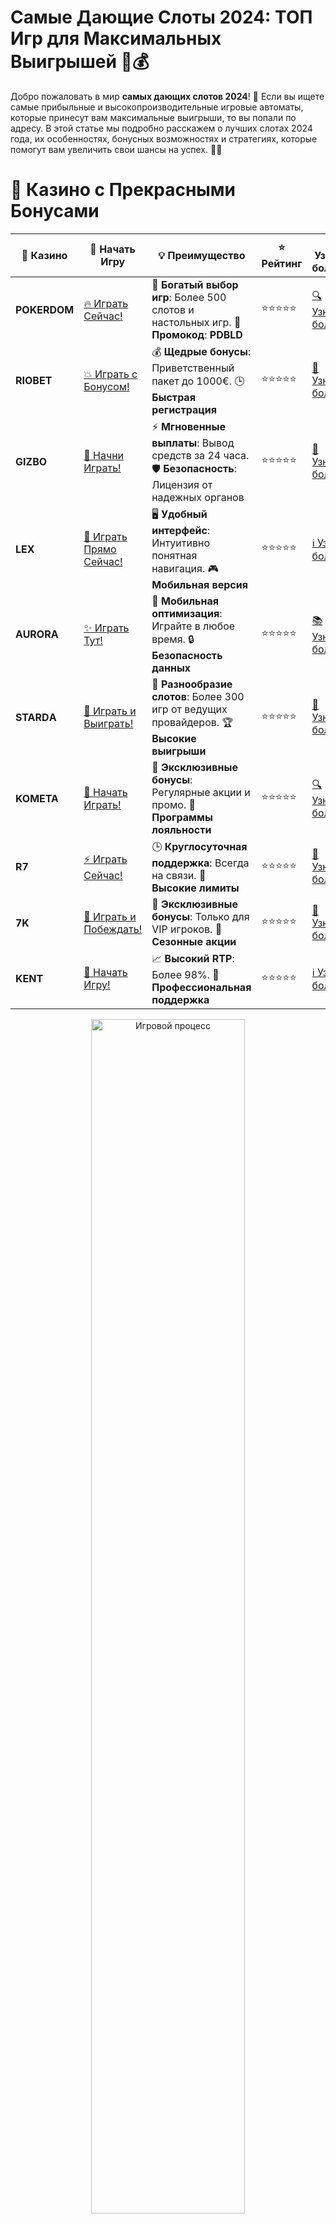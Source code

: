 # **Самые Дающие Слоты 2024: ТОП Игр для Максимальных Выигрышей 🎰💰**

Добро пожаловать в мир **самых дающих слотов 2024**! 🌟 Если вы ищете самые прибыльные и высокопроизводительные игровые автоматы, которые принесут вам максимальные выигрыши, то вы попали по адресу. В этой статье мы подробно расскажем о лучших слотах 2024 года, их особенностях, бонусных возможностях и стратегиях, которые помогут вам увеличить свои шансы на успех. 🎉🤑

# 🌟 Казино с Прекрасными Бонусами

| 🎲 **Казино** | 🔗 **Начать Игру** | 💡 **Преимущество** | ⭐ **Рейтинг** | 🔗 **Узнать больше** | 🆕 **Новая информация** |
|--------------|---------------------|---------------------|----------------|----------------------|-------------------------|
| **POKERDOM**  | [🔥 Играть Сейчас!](https://brandplay.link/4k77v2yx) | 🎉 **Богатый выбор игр**: Более 500 слотов и настольных игр. 🎁 **Промокод**: **PDBLD** | ⭐⭐⭐⭐⭐ | [🔍 Узнать больше](https://brandplay.link/4k77v2yx) | 🏆 **Победители турниров** получают эксклюзивные подарки! |
| **RIOBET**    | [💥 Играть с Бонусом!](https://brandplay.link/7xBLTPyj) | 💰 **Щедрые бонусы**: Приветственный пакет до 1000€. 🕒 **Быстрая регистрация** | ⭐⭐⭐⭐⭐ | [📖 Узнать больше](https://brandplay.link/7xBLTPyj) | 💬 **Поддержка 24/7** для комфортной игры в любое время! |
| **GIZBO**     | [🚀 Начни Играть!](https://brandplay.link/bprXw4YV) | ⚡ **Мгновенные выплаты**: Вывод средств за 24 часа. 🛡️ **Безопасность**: Лицензия от надежных органов | ⭐⭐⭐⭐⭐ | [📝 Узнать больше](https://brandplay.link/bprXw4YV) | 🔒 **SSL-шифрование** для максимальной безопасности данных игроков. |
| **LEX**       | [💎 Играть Прямо Сейчас!](https://brandplay.link/zW4hdDFV) | 🖥️ **Удобный интерфейс**: Интуитивно понятная навигация. 🎮 **Мобильная версия** | ⭐⭐⭐⭐⭐ | [ℹ️ Узнать больше](https://brandplay.link/zW4hdDFV) | 📱 **Поддержка всех мобильных устройств** для удобства игры в любом месте. |
| **AURORA**    | [✨ Играть Тут!](https://10trafic-stat2.com/click/668546556bcc6313411604bd/6766/13032/subaccount) | 📱 **Мобильная оптимизация**: Играйте в любое время. 🔒 **Безопасность данных** | ⭐⭐⭐⭐⭐ | [📚 Узнать больше](https://10trafic-stat2.com/click/668546556bcc6313411604bd/6766/13032/subaccount) | 🌍 **Международная лицензия** на деятельность в разных странах. |
| **STARDА**    | [🎉 Играть и Выиграть!](https://brandplay.link/fB7xwRFL) | 🎰 **Разнообразие слотов**: Более 300 игр от ведущих провайдеров. 🏆 **Высокие выигрыши** | ⭐⭐⭐⭐⭐ | [🔎 Узнать больше](https://brandplay.link/fB7xwRFL) | 🎉 **Ежемесячные турниры** с крупными призами! |
| **KOMETA**    | [🎁 Начать Играть!](https://brandplay.link/8ZymQJV8) | 🎁 **Эксклюзивные бонусы**: Регулярные акции и промо. 🔄 **Программы лояльности** | ⭐⭐⭐⭐⭐ | [🔍 Узнать больше](https://brandplay.link/8ZymQJV8) | 🌟 **Персонализированные предложения** для долгосрочных игроков. |
| **R7**        | [⚡ Играть Сейчас!](https://brandplay.link/bMd3Yjsw) | 🕒 **Круглосуточная поддержка**: Всегда на связи. 💸 **Высокие лимиты** | ⭐⭐⭐⭐⭐ | [📖 Узнать больше](https://brandplay.link/bMd3Yjsw) | 🎯 **Рейтинг игроков** для лучших участников. |
| **7K**        | [🎯 Играть и Побеждать!](https://brandplay.link/BvQyFShp) | 🌟 **Эксклюзивные бонусы**: Только для VIP игроков. 🎉 **Сезонные акции** | ⭐⭐⭐⭐⭐ | [📝 Узнать больше](https://brandplay.link/BvQyFShp) | 🥇 **Особые привилегии** для постоянных игроков. |
| **KENT**      | [🔑 Начать Игру!](https://brandplay.link/Fv2WP3js) | 📈 **Высокий RTP**: Более 98%. 💼 **Профессиональная поддержка** | ⭐⭐⭐⭐⭐ | [ℹ️ Узнать больше](https://brandplay.link/Fv2WP3js) | 💬 **Поддержка на нескольких языках** для удобства игроков. |

<div align="center"> <img src="https://i.pinimg.com/originals/1d/b3/25/1db325483acbe642c6d4e6fdd73a4988.gif" alt="Игровой процесс" width="70%"> </div>
---

# 🚀 Быстрые Выигрыши и Поддержка

| 🎲 **Казино** | 🔗 **Начать Игру** | 💡 **Преимущество** | ⭐ **Рейтинг** | 🔗 **Узнать больше** | 🆕 **Новая информация** |
|--------------|---------------------|---------------------|----------------|----------------------|-------------------------|
| **GAMA**      | [🎯 Играть Прямо Сейчас!](https://brandplay.link/j6NMKsDz) | 🔍 **Интуитивный интерфейс**: Легкость использования. 🏅 **Престижные турниры** | ⭐⭐⭐⭐☆ | [🔎 Узнать больше](https://brandplay.link/j6NMKsDz) | 🏆 **Турниры с большими призами** каждый месяц. |
| **ONION**     | [💥 Играть и Выигрывать!](https://brandplay.link/zBGRVpQ9) | 🤑 **Низкие ставки**: Идеально для начинающих. 🔄 **Быстрые выводы** | ⭐⭐⭐⭐☆ | [🔍 Узнать больше](https://brandplay.link/zBGRVpQ9) | 🎮 **Казино для новичков** с простыми правилами. |
| **ЧЕМПИОН**   | [🏅 Играть в Турнире!](https://temon-gter.cfd/go/lRq?p80412p304504pcc44t17455) | 🏅 **Лояльная программа**: Награды за активность. 🎁 **Ежемесячные бонусы** | ⭐⭐⭐⭐☆ | [📖 Узнать больше](https://temon-gter.cfd/go/lRq?p80412p304504pcc44t17455) | 🥇 **Турниры и лояльность** — каждый шаг вознаграждается. |
| **VAVADA**    | [🚀 Играть Без Ожидания!](https://vavadapartner.pro/?promo=ea5c9275-6854-4505-94fc-95ab18221945-linkb2) | 🚀 **Быстрая регистрация**: Начните играть мгновенно. 🔐 **Безопасные транзакции** | ⭐⭐⭐⭐☆ | [📝 Узнать больше](https://vavadapartner.pro/?promo=ea5c9275-6854-4505-94fc-95ab18221945-linkb2) | 🏆 **Программа для новых игроков** с бонусами за регистрацию. |
| **FRIENDS**   | [🎉 Играть и Развлекаться!](https://gofriends.mba/linkb2) | 🤝 **Социальные игры**: Играйте с друзьями. 🌐 **Мультиплатформенность** | ⭐⭐⭐⭐☆ | [ℹ️ Узнать больше](https://gofriends.mba/linkb2) | 🎮 **Играйте с друзьями** и зарабатывайте бонусы за совместные действия. |
| **1WIN**      | [⚡ Играть и Выигрывать!](https://brandplay.link/smXVpBbG) | 🏆 **Спортивные ставки**: Широкий выбор видов спорта. 💵 **Высокие коэффициенты** | ⭐⭐⭐⭐☆ | [📚 Узнать больше](https://brandplay.link/smXVpBbG) | ⚽ **Бонусы на спортивные ставки** для активных игроков. |
| **DRIP**      | [💥 Играть Сразу!](https://drp-ircp01.com/c07e6a3db) | 🌐 **Инновационные игры**: Новейшие игровые технологии. 🛡️ **Высокая безопасность** | ⭐⭐⭐⭐☆ | [🔎 Узнать больше](https://drp-ircp01.com/c07e6a3db) | 🔧 **Инновационные функции** для удобства игры. |
| **JOYCASINO** | [🎰 Играть И Побеждать!](https://rpc30.call2me.pro/?/ru/registration?apkpop=0&partner=p24970p3291217pc98f) | 🎁 **Приятные бонусы**: Ежедневные акции и подарки. 🕹️ **Разнообразие игр** | ⭐⭐⭐⭐☆ | [🔍 Узнать больше](https://rpc30.call2me.pro/?/ru/registration?apkpop=0&partner=p24970p3291217pc98f) | 🎉 **Щедрые фриспины** для новых игроков. |
| **PLAYFORTUNA** | [🔥 Играть С Бонусом!](https://fortunapromo.net/alt/playfortuna/registration?0dc4a9362a71feb7e3f165fb8e766f70) | 🎉 **Регулярные акции**: Бонусы, фриспины и многое другое. 🏅 **Турниры** | ⭐⭐⭐⭐☆ | [📚 Узнать больше](https://fortunapromo.net/alt/playfortuna/registration?0dc4a9362a71feb7e3f165fb8e766f70) | 🎯 **Выгодные предложения** на популярные игры. |
| **SYKAA**     | [💸 Играть Сейчас!](https://s-two-way.com/?source=linkb2&pid=30697) | 💸 **Доступные ставки**: Идеально для новичков. 🎁 **Щедрые бонусы** | ⭐⭐⭐⭐☆ | [🔍 Узнать больше](https://s-two-way.com/?source=linkb2&pid=30697) | 💥 **Акции с большими бонусами** для новичков и опытных игроков. |

<div align="center"> <img src="https://schaeffers-cdn.s3.amazonaws.com/images/default-source/schaeffers-cdn-images/default-images/sectors/bigstock-casino-gambling-concept-with-f-369012793.jpg?sfvrsn=493ad806_4" alt="Игровой процесс" width="70%"> </div>
---

# 💸 Казино с Привлекательными Программами Лояльности

| 🎲 **Казино** | 🔗 **Начать Игру** | 💡 **Преимущество** | ⭐ **Рейтинг** | 🔗 **Узнать больше** | 🆕 **Новая информация** |
|--------------|---------------------|---------------------|----------------|----------------------|-------------------------|
| **KOMETA**    | [🎯 Начни Играть!](https://brandplay.link/8ZymQJV8) | 🎁 **Эксклюзивные бонусы**: Регулярные акции и промо. 🔄 **Программы лояльности** | ⭐⭐⭐⭐⭐ | [🔍 Узнать больше](https://brandplay.link/8ZymQJV8) | 🌟 **Персонализированные предложения** для долгосрочных игроков. |
| **1Xslots**   | [🏅 Играть Прямо Сейчас!](https://brandplay.link/hSB1khtr) | 🎉 **Множество акций**: Еженедельные бонусы и турниры. 🛡️ **Безопасность** | ⭐⭐⭐⭐⭐ | [📚 Узнать больше](https://brandplay.link/hSB1khtr) | 🏅 **Награды за активность**: участники программы лояльности получают специальные привилегии. |
| **R7**        | [🚀 Играть Сейчас!](https://brandplay.link/bMd3Yjsw) | 🕒 **Круглосуточная поддержка**: Всегда на связи. 💸 **Высокие лимиты** | ⭐⭐⭐⭐⭐ | [📖 Узнать больше](https://brandplay.link/bMd3Yjsw) | 💬 **VIP-поддержка** для постоянных игроков с приоритетом. |

<div align="center"> <img src="https://i.pinimg.com/originals/1d/b3/25/1db325483acbe642c6d4e6fdd73a4988.gif" alt="Игровой процесс" width="70%"> </div>
---

## Что Такое Самые Дающие Слоты? 🎲✨

**Самые дающие слоты** – это игровые автоматы, которые отличаются высоким коэффициентом возврата игроку (RTP) и частыми выигрышами. Эти слоты разработаны ведущими провайдерами и предлагают игрокам лучшие условия для получения крупных призов. В 2024 году на рынке появилось множество новых игр, которые заслуженно входят в список самых популярных и прибыльных слотов. 🏆💸

### Основные Особенности Самых Дающих Слотов 2024

- **Высокий RTP**: Коэффициент возврата игроку выше 96%, что увеличивает шансы на долгосрочные выигрыши.
- **Низкая Волатильность**: Частые, но небольшие выигрыши, идеально подходящие для игроков с ограниченным бюджетом.
- **Бонусные Функции**: Бесплатные спины, множители, дикие символы и бонусные игры, которые увеличивают возможности для выигрыша.
- **Красочная Графика**: Привлекательный дизайн и анимации, создающие увлекательную атмосферу.
- **Удобство Игры**: Доступность на различных устройствах, включая ПК и мобильные гаджеты.

## ТОП Самых Дающих Слотов 2024 🌟🎰

### 1. **Mega Fortune Dreams** 🌙💎

**Mega Fortune Dreams** от NetEnt – это слот с высоким RTP (96.4%) и множеством бонусных функций. Игроки могут рассчитывать на частые выигрыши благодаря низкой волатильности и активным бонусным раундам.

### 2. **Starburst XXXtreme** 🌌✨

**Starburst XXXtreme** от NetEnt – это обновленная версия классического слота Starburst. С улучшенной графикой и увеличенными выигрышами, этот слот предлагает высокий RTP и динамичный игровой процесс.

### 3. **Gonzo's Quest Megaways** 🏞️🦊

**Gonzo's Quest Megaways** от Red Tiger Gaming – это слот с уникальной механикой Megaways, предлагающей до 117,649 способов выиграть. Высокий RTP и частые бонусные раунды делают его одним из самых дающих слотов 2024.

### 4. **Immortal Romance Deluxe** 🧛‍♂️❤️

**Immortal Romance Deluxe** от Microgaming – это слот с богатым сюжетом и множеством бонусных функций. Высокий RTP и возможность выигрыша до 1000x вашей ставки делают его отличным выбором для тех, кто ищет большие призы.

### 5. **Book of Dead** 📚🛡️

**Book of Dead** от Play'n GO – это популярный слот с высоким RTP (96.21%) и множеством бонусных функций, включая бесплатные спины и расширяющиеся символы. Идеально подходит для игроков, стремящихся к частым и значительным выигрышам.

## Как Играть в Самые Дающие Слоты 2024? 🕹️💸

Играть в **самые дающие слоты 2024** очень просто. Следуйте этим шагам, чтобы начать свою игру и увеличить свои шансы на выигрыш:

1. **Выберите Надежное Казино**: Найдите лицензированное онлайн-казино, предлагающее **самые дающие слоты 2024**.
2. **Создайте Аккаунт**: Зарегистрируйтесь, предоставив необходимую информацию.
3. **Пополните Счет**: Внесите депозит с помощью удобного способа оплаты.
4. **Выберите Слот**: Найдите один из топовых слотов 2024 в каталоге игр казино.
5. **Настройте Ставки**: Установите размер ставки и количество линий выплат по вашему желанию.
6. **Запустите Игру**: Нажмите кнопку «Spin» и наслаждайтесь игрой! 🎉

## Бонусные Возможности в Самых Дающих Слотах 🎁🔥

**Самые дающие слоты 2024** предлагают множество бонусных функций, которые делают игру ещё более увлекательной и прибыльной:

- **Бесплатные Спины**: Активируйте бонусные раунды с бесплатными спинами, чтобы увеличить свои шансы на выигрыш без дополнительных затрат.
- **Множители**: Каждый выигрышный спин умножается на случайный множитель, что может значительно увеличить ваш выигрыш.
- **Функция Tumble**: После каждого выигрыша символы исчезают, и на их место падают новые, увеличивая ваши шансы на дополнительные выигрыши в рамках одного спина.
- **Wild Символы**: Специальные символы, которые заменяют все другие символы для формирования выигрышных комбинаций.
- **Scatter Символы**: Три и более Scatter символов активируют бонусные функции и увеличивают шансы на крупные выигрыши.

## Стратегии для Максимизации Выигрышей в Самых Дающих Слотах 🎯💵

Чтобы повысить свои шансы на успех в **самых дающих слотах 2024**, воспользуйтесь следующими стратегиями:

- **Управление Банком**: Определите бюджет для игры и строго придерживайтесь его, чтобы избежать ненужных потерь.
- **Используйте Бонусы**: Активируйте все доступные бонусные функции и акции, чтобы увеличить свои возможности для выигрыша.
- **Выбирайте Игры с Высоким RTP**: Отдавайте предпочтение слотам с высоким коэффициентом возврата игроку (RTP), чтобы повысить шансы на долгосрочные выигрыши.
- **Практикуйтесь в Демо-Режиме**: Освойтесь с механикой игры, играя в демо-версии, прежде чем делать реальные ставки.
- **Следите за Акциями**: Регулярно проверяйте раздел акций в казино, чтобы не упустить выгодные предложения и временные бонусы.

## Преимущества Игры в Самые Дающие Слоты 2024 🇷🇺💳

Игра в **самые дающие слоты 2024** имеет несколько ключевых преимуществ для российских игроков:

- **Удобство**: Игра доступна на русском языке и поддерживает рубли, что упрощает процесс пополнения и вывода средств.
- **Безопасность**: Лицензированные казино обеспечивают высокий уровень безопасности и защищённости ваших данных.
- **Разнообразие Игр**: Широкий выбор слотов с различной тематикой и бонусными функциями удовлетворит любые игровые предпочтения.
- **Мобильная Совместимость**: Возможность играть на любом устройстве без потери качества и функционала.
- **Круглосуточная Поддержка**: Профессиональная служба поддержки готова помочь вам в любое время суток.
- **Быстрые Выплаты**: Надёжные и быстрые методы вывода средств, чтобы вы могли получить свои выигрыши без задержек.

## Часто Задаваемые Вопросы (FAQ) ❓📋

### Что такое RTP в слотах?

**RTP (Return to Player)** – это коэффициент возврата игроку, который показывает процент от всех ставок, возвращаемых игрокам в виде выигрышей. Высокий RTP означает больше шансов на выигрыш.

### Можно ли выиграть большие деньги в слотах?

Да, в слотах можно выиграть большие деньги, особенно в тех, которые предлагают прогрессивные джекпоты и высокие множители.

### Как выбрать лучший слот для игры?

Выбирайте слоты с высоким RTP, низкой или средней волатильностью, привлекательными бонусными функциями и положительными отзывами от игроков.

### Нужно ли платить налоги с выигрышей в слотах?

В большинстве случаев выигрыши в онлайн-казино облагаются налогом. Рекомендуется ознакомиться с законодательством вашей страны или проконсультироваться с налоговым специалистом.

### Требуется ли регистрация для игры в онлайн-казино?

Да, для игры на реальные деньги в большинстве онлайн-казино требуется регистрация. Однако некоторые казино предлагают возможность играть в демо-режиме без регистрации.

## Заключение 🎉🏆

**Самые дающие слоты 2024** – это отличный выбор для тех, кто хочет увеличить свои шансы на выигрыш и насладиться увлекательным игровым процессом. Благодаря высокому RTP, разнообразным бонусам и удобству игры в рублях, эти слоты становятся фаворитом среди российских игроков. Следуйте нашим рекомендациям, выбирайте надежные казино и наслаждайтесь игрой с высокими шансами на большие призы! 🍀💎

---

*Играйте ответственно. Казино предназначено для лиц старше 18 лет. Помните о рисках, связанных с азартными играми, и играйте с умом.*
